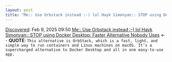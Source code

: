 ```yaml
---
layout: post
title: "Me:: Use Orbstack instead :-) lol Hayk Simonyan:: STOP using Docker Desktop: Faster Alternative Nobody Uses"
---
```

[Discovered](http://rolandtanglao.com/2020/07/29/p1-blogthis-checkvist-list-links-to-blog/): Feb 9, 2025 09:50 [Me:: Use Orbstack instead :-) lol Hayk Simonyan:: STOP using Docker Desktop: Faster Alternative Nobody Uses](https://levelup.gitconnected.com/stop-using-docker-desktop-faster-alternative-nobody-uses-d36a64af09a6) <-- **QUOTE**: `This alternative is OrbStack, which is a fast, light, and simple way to run containers and Linux machines on macOS. It’s a supercharged alternative to Docker Desktop and all in one easy-to-use app.`
